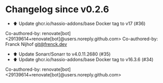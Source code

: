 # Changelog since v0.2.6
- ⬆️ Update ghcr.io/hassio-addons/base Docker tag to v17 (#36)

Co-authored-by: renovate[bot] <29139614+renovate[bot]@users.noreply.github.com>
Co-authored-by: Franck Nijhof <git@frenck.dev> 
- ⬆️ Update Sonarr/Sonarr to v4.0.11.2680 (#35) 
- ⬆️ Update ghcr.io/hassio-addons/base Docker tag to v16.3.6 (#34)

Co-authored-by: renovate[bot] <29139614+renovate[bot]@users.noreply.github.com> 
